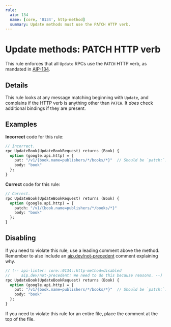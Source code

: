 ```yaml
---
rule:
  aip: 134
  name: [core, '0134', http-method]
  summary: Update methods must use the PATCH HTTP verb.
---
```


# Update methods: PATCH HTTP verb

This rule enforces that all `Update` RPCs use the `PATCH` HTTP verb, as
mandated in [AIP-134][].

## Details

This rule looks at any message matching beginning with `Update`, and complains
if the HTTP verb is anything other than `PATCH`. It _does_ check additional
bindings if they are present.

## Examples

**Incorrect** code for this rule:

```proto
// Incorrect.
rpc UpdateBook(UpdateBookRequest) returns (Book) {
  option (google.api.http) = {
    put: "/v1/{book.name=publishers/*/books/*}"  // Should be `patch:`.
    body: "book"
  };
}
```

**Correct** code for this rule:

```proto
// Correct.
rpc UpdateBook(UpdateBookRequest) returns (Book) {
  option (google.api.http) = {
    patch: "/v1/{book.name=publishers/*/books/*}"
    body: "book"
  };
}
```

## Disabling

If you need to violate this rule, use a leading comment above the method.
Remember to also include an [aip.dev/not-precedent][] comment explaining why.

```proto
// (-- api-linter: core::0134::http-method=disabled
//     aip.dev/not-precedent: We need to do this because reasons. --)
rpc UpdateBook(UpdateBookRequest) returns (Book) {
  option (google.api.http) = {
    put: "/v1/{book.name=publishers/*/books/*}"  // Should be `patch:`.
    body: "book"
  };
}
```

If you need to violate this rule for an entire file, place the comment at the
top of the file.

[aip-134]: https://aip.dev/134
[aip.dev/not-precedent]: https://aip.dev/not-precedent
